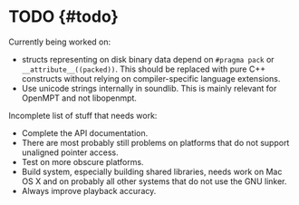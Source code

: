 
TODO {#todo}
====


Currently being worked on:
 *  structs representing on disk binary data depend on `#pragma pack` or
    `__attribute__((packed))`. This should be replaced with pure C++ constructs
    without relying on compiler-specific language extensions.
 *  Use unicode strings internally in soundlib. This is mainly relevant for
    OpenMPT and not libopenmpt.

Incomplete list of stuff that needs work:
 *  Complete the API documentation.
 *  There are most probably still problems on platforms that do not support
    unaligned pointer access.
 *  Test on more obscure platforms.
 *  Build system, especially building shared libraries, needs work on Mac OS X
    and on probably all other systems that do not use the GNU linker.
 *  Always improve playback accuracy.

